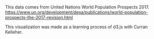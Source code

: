 This data comes from United Nations World Population Prospects 2017. 
https://www.un.org/development/desa/publications/world-population-prospects-the-2017-revision.html

This visualization was made as a learning process of d3.js with Curran Kelleher.